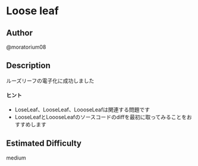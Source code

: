 # Loose leaf

## Author

@moratorium08

## Description

ルーズリーフの電子化に成功しました

#### ヒント

- LoseLeaf、LooseLeaf、LoooseLeafは関連する問題です
- LooseLeafとLoooseLeafのソースコードのdiffを最初に取ってみることをおすすめします

## Estimated Difficulty

medium
